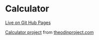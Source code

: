 # Calculator

[Live on Git Hub Pages](https://earosselot.github.io/Calculator/)

[Calculator project](https://www.theodinproject.com/paths/foundations/courses/foundations/lessons/calculator) from [theodinproject.com](https://www.theodinproject.com/)
